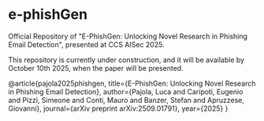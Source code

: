 # e-phishGen
Official Repository of "E-PhishGen: Unlocking Novel Research in Phishing Email Detection", presented at CCS AISec 2025. 

This repository is currently under construction, and it will be available by October 10th 2025, when the paper will be presented.

  @article{pajola2025phishgen,
    title={E-PhishGen: Unlocking Novel Research in Phishing Email Detection},
    author={Pajola, Luca and Caripoti, Eugenio and Pizzi, Simeone and Conti, Mauro and Banzer, Stefan and Apruzzese, Giovanni},
    journal={arXiv preprint arXiv:2509.01791},
    year={2025}
  }

